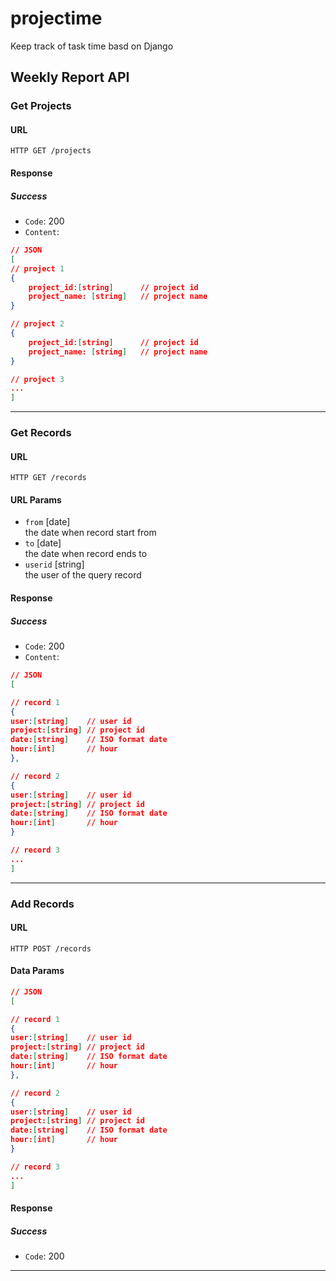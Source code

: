 # projectime

Keep track of task time basd on Django


## Weekly Report API

### Get Projects

#### URL
    HTTP GET /projects

#### Response
##### Success
 - `Code`: 200
 - `Content`:
```json
// JSON
[
// project 1
{
    project_id:[string]      // project id
    project_name: [string]   // project name
}

// project 2
{
    project_id:[string]      // project id
    project_name: [string]   // project name
}

// project 3
...
]
```
----

### Get Records 

#### URL
    HTTP GET /records

#### URL Params
- `from` [date]  
    the date when record start from
- `to` [date]  
    the date when record ends to
- `userid` [string]  
    the user of the query record

#### Response

##### Success
- `Code`: 200  
- `Content`:  
```json
// JSON
[

// record 1
{
user:[string]    // user id
project:[string] // project id
date:[string]    // ISO format date
hour:[int]       // hour
},

// record 2
{
user:[string]    // user id
project:[string] // project id
date:[string]    // ISO format date
hour:[int]       // hour
}

// record 3
...
]
```
----

### Add Records
#### URL
    HTTP POST /records

#### Data Params
```json
// JSON
[

// record 1
{
user:[string]    // user id
project:[string] // project id
date:[string]    // ISO format date
hour:[int]       // hour
},

// record 2
{
user:[string]    // user id
project:[string] // project id
date:[string]    // ISO format date
hour:[int]       // hour
}

// record 3
...
]
```

#### Response
##### Success
- `Code`: 200  

----

